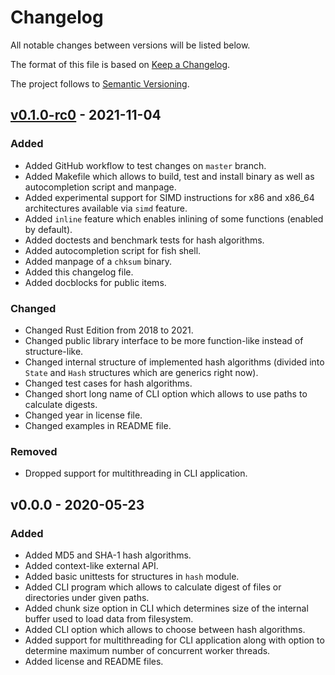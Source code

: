 # Changelog

All notable changes between versions will be listed below.

The format of this file is based on [Keep a Changelog](https://keepachangelog.com/en/1.0.0/).

The project follows to [Semantic Versioning](https://semver.org/spec/v2.0.0.html).

## [v0.1.0-rc0](https://github.com/ventaquil/chksum/compare/v0.0.0...v0.1.0-rc0) - 2021-11-04

### Added
- Added GitHub workflow to test changes on `master` branch.
- Added Makefile which allows to build, test and install binary as well as autocompletion script and manpage.
- Added experimental support for SIMD instructions for x86 and x86_64 architectures available via `simd` feature.
- Added `inline` feature which enables inlining of some functions (enabled by default).
- Added doctests and benchmark tests for hash algorithms.
- Added autocompletion script for fish shell.
- Added manpage of a `chksum` binary.
- Added this changelog file.
- Added docblocks for public items.

### Changed
- Changed Rust Edition from 2018 to 2021.
- Changed public library interface to be more function-like instead of structure-like.
- Changed internal structure of implemented hash algorithms (divided into `State` and `Hash` structures which are generics right now).
- Changed test cases for hash algorithms.
- Changed short long name of CLI option which allows to use paths to calculate digests.
- Changed year in license file.
- Changed examples in README file.

### Removed
- Dropped support for multithreading in CLI application.

## v0.0.0 - 2020-05-23

### Added
- Added MD5 and SHA-1 hash algorithms.
- Added context-like external API.
- Added basic unittests for structures in `hash` module.
- Added CLI program which allows to calculate digest of files or directories under given paths.
- Added chunk size option in CLI which determines size of the internal buffer used to load data from filesystem.
- Added CLI option which allows to choose between hash algorithms.
- Added support for multithreading for CLI application along with option to determine maximum number of concurrent worker threads.
- Added license and README files.
